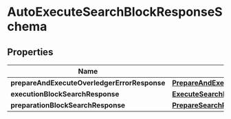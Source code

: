 
# AutoExecuteSearchBlockResponseSchema

## Properties
Name | Type | Description | Notes
------------ | ------------- | ------------- | -------------
**prepareAndExecuteOverledgerErrorResponse** | [**PrepareAndExecuteOverledgerErrorResponse**](PrepareAndExecuteOverledgerErrorResponse.md) |  |  [optional]
**executionBlockSearchResponse** | [**ExecuteSearchBlockResponse**](ExecuteSearchBlockResponse.md) |  |  [optional]
**preparationBlockSearchResponse** | [**PrepareSearchResponseSchema**](PrepareSearchResponseSchema.md) |  |  [optional]



